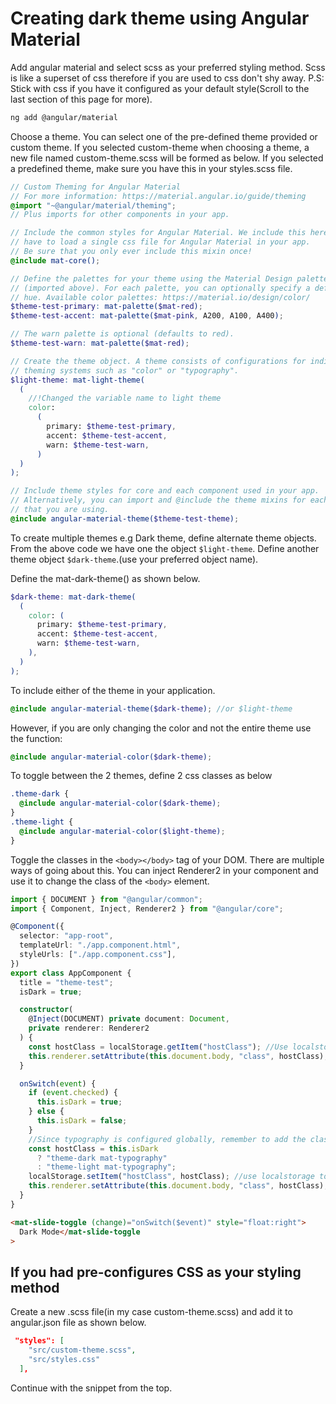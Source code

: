   [_metadata_:author]:- "Anthony Angatia"
  [_metadata_:tags]:- "markdown metadata"
# Creating dark theme using Angular Material

Add angular material and select scss as your preferred styling method. Scss is like a superset of css therefore if you are used to css don't shy away. P.S: Stick with css if you have it configured as your default style(Scroll to the last section of this page for more).

```bash
ng add @angular/material
```

Choose a theme. You can select one of the pre-defined theme provided or custom theme.
If you selected custom-theme when choosing a theme, a new file named custom-theme.scss will be formed as below.
If you selected a predefined theme, make sure you have this in your styles.scss file.

```scss
// Custom Theming for Angular Material
// For more information: https://material.angular.io/guide/theming
@import "~@angular/material/theming";
// Plus imports for other components in your app.

// Include the common styles for Angular Material. We include this here so that you only
// have to load a single css file for Angular Material in your app.
// Be sure that you only ever include this mixin once!
@include mat-core();

// Define the palettes for your theme using the Material Design palettes available in palette.scss
// (imported above). For each palette, you can optionally specify a default, lighter, and darker
// hue. Available color palettes: https://material.io/design/color/
$theme-test-primary: mat-palette($mat-red);
$theme-test-accent: mat-palette($mat-pink, A200, A100, A400);

// The warn palette is optional (defaults to red).
$theme-test-warn: mat-palette($mat-red);

// Create the theme object. A theme consists of configurations for individual
// theming systems such as "color" or "typography".
$light-theme: mat-light-theme(
  (
    //!Changed the variable name to light theme
    color:
      (
        primary: $theme-test-primary,
        accent: $theme-test-accent,
        warn: $theme-test-warn,
      )
  )
);

// Include theme styles for core and each component used in your app.
// Alternatively, you can import and @include the theme mixins for each component
// that you are using.
@include angular-material-theme($theme-test-theme);
```

To create multiple themes e.g Dark theme, define alternate theme objects. From the above code we have one the object `$light-theme`. Define another theme object `$dark-theme`.(use your preferred object name).

Define the mat-dark-theme() as shown below.

```scss
$dark-theme: mat-dark-theme(
  (
    color: (
      primary: $theme-test-primary,
      accent: $theme-test-accent,
      warn: $theme-test-warn,
    ),
  )
);
```

To include either of the theme in your application.

```scss
@include angular-material-theme($dark-theme); //or $light-theme
```

However, if you are only changing the color and not the entire theme use the function:

```scss
@include angular-material-color($dark-theme);
```

To toggle between the 2 themes, define 2 css classes as below

```scss
.theme-dark {
  @include angular-material-color($dark-theme);
}
.theme-light {
  @include angular-material-color($light-theme);
}
```

Toggle the classes in the `<body></body>` tag of your DOM.
There are multiple ways of going about this. You can inject Renderer2 in your component and use it to change the class of the `<body>` element.

```typescript
import { DOCUMENT } from "@angular/common";
import { Component, Inject, Renderer2 } from "@angular/core";

@Component({
  selector: "app-root",
  templateUrl: "./app.component.html",
  styleUrls: ["./app.component.css"],
})
export class AppComponent {
  title = "theme-test";
  isDark = true;

  constructor(
    @Inject(DOCUMENT) private document: Document,
    private renderer: Renderer2
  ) {
    const hostClass = localStorage.getItem("hostClass"); //Use localstorage to store the theme state on the clients browser
    this.renderer.setAttribute(this.document.body, "class", hostClass); // get the html element <body>
  }

  onSwitch(event) {
    if (event.checked) {
      this.isDark = true;
    } else {
      this.isDark = false;
    }
    //Since typography is configured globally, remember to add the class mat-typography(if you have your typography configured)
    const hostClass = this.isDark
      ? "theme-dark mat-typography"
      : "theme-light mat-typography";
    localStorage.setItem("hostClass", hostClass); //use localstorage to recall the users choice
    this.renderer.setAttribute(this.document.body, "class", hostClass);
  }
}
```

```html
<mat-slide-toggle (change)="onSwitch($event)" style="float:right">
  Dark Mode</mat-slide-toggle
>
```

## If you had pre-configures CSS as your styling method

Create a new .scss file(in my case custom-theme.scss) and add it to angular.json file as shown below.

```json
 "styles": [
    "src/custom-theme.scss",
    "src/styles.css"
  ],
```

Continue with the snippet from the top.
